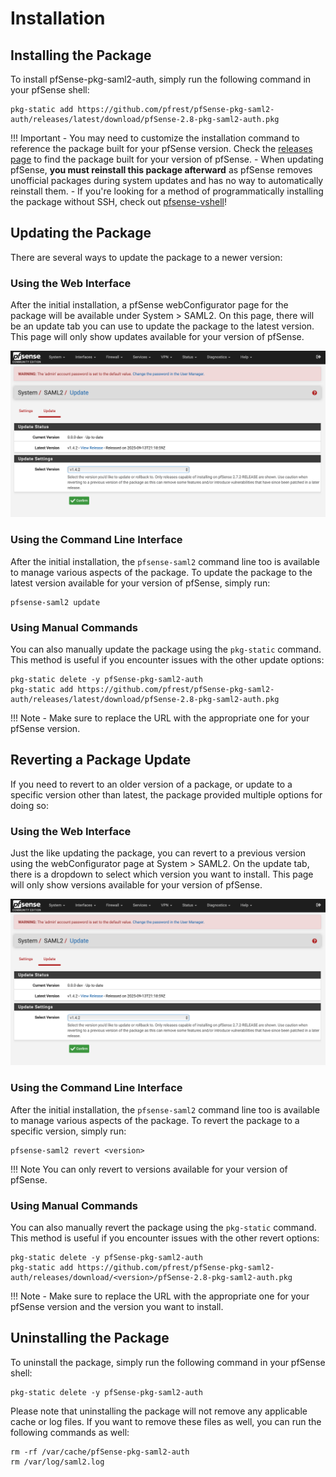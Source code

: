 # Installation

## Installing the Package

To install pfSense-pkg-saml2-auth, simply run the following command in your pfSense shell:

```shell
pkg-static add https://github.com/pfrest/pfSense-pkg-saml2-auth/releases/latest/download/pfSense-2.8-pkg-saml2-auth.pkg
```

!!! Important - You may need to customize the installation command to reference the package built for your pfSense version. Check the [releases page](https://github.com/pfrest/pfSense-pkg-saml2-auth/releases) to find the package built for your version of pfSense. - When updating pfSense, **you must reinstall this package afterward** as pfSense removes unofficial packages during system updates and has no way to automatically reinstall them. - If you're looking for a method of programmatically installing the package without SSH, check out [pfsense-vshell](https://github.com/pfrest/pfsense-vshell)!

## Updating the Package

There are several ways to update the package to a newer version:

### Using the Web Interface

After the initial installation, a pfSense webConfigurator page for the package will be available under System > SAML2.
On this page, there will be an update tab you can use to update the package to the latest version. This page will only
show updates available for your version of pfSense.

![system_saml2_update_ui_page](img/system_saml2_update_ui_page.png)

### Using the Command Line Interface

After the initial installation, the `pfsense-saml2` command line too is available to manage various aspects of the package.
To update the package to the latest version available for your version of pfSense, simply run:

```shell
pfsense-saml2 update
```

### Using Manual Commands

You can also manually update the package using the `pkg-static` command. This method is useful if you encounter issues with the other update options:

```shell
pkg-static delete -y pfSense-pkg-saml2-auth
pkg-static add https://github.com/pfrest/pfSense-pkg-saml2-auth/releases/latest/download/pfSense-2.8-pkg-saml2-auth.pkg
```

!!! Note - Make sure to replace the URL with the appropriate one for your pfSense version.

## Reverting a Package Update

If you need to revert to an older version of a package, or update to a specific version other than latest, the package
provided multiple options for doing so:

### Using the Web Interface

Just the like updating the package, you can revert to a previous version using the webConfigurator page at System > SAML2.
On the update tab, there is a dropdown to select which version you want to install. This page will only show versions
available for your version of pfSense.

![system_saml2_update_ui_page](img/system_saml2_update_ui_page.png)

### Using the Command Line Interface

After the initial installation, the `pfsense-saml2` command line too is available to manage various aspects of the package.
To revert the package to a specific version, simply run:

```shell
pfsense-saml2 revert <version>
```

!!! Note
You can only revert to versions available for your version of pfSense.

### Using Manual Commands

You can also manually revert the package using the `pkg-static` command. This method is useful if you encounter issues with the other revert options:

```shell
pkg-static delete -y pfSense-pkg-saml2-auth
pkg-static add https://github.com/pfrest/pfSense-pkg-saml2-auth/releases/download/<version>/pfSense-2.8-pkg-saml2-auth.pkg
```

!!! Note - Make sure to replace the URL with the appropriate one for your pfSense version and the version you want to install.

## Uninstalling the Package

To uninstall the package, simply run the following command in your pfSense shell:

```shell
pkg-static delete -y pfSense-pkg-saml2-auth
```

Please note that uninstalling the package will not remove any applicable cache or log files. If you want to remove
these files as well, you can run the following commands as well:

```shell
rm -rf /var/cache/pfSense-pkg-saml2-auth
rm /var/log/saml2.log
```
